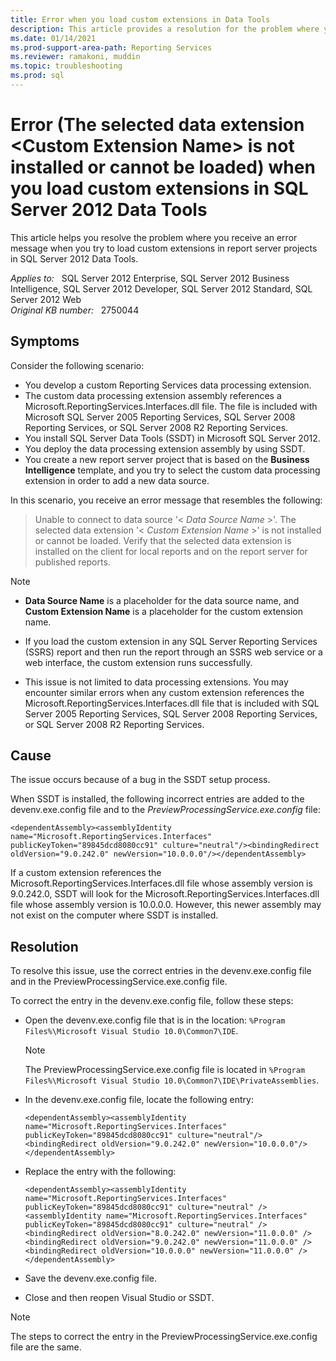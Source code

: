 ```yaml
---
title: Error when you load custom extensions in Data Tools
description: This article provides a resolution for the problem where you receive an error message when you try to load custom extensions in report server projects in SQL Server 2012 Data Tools.
ms.date: 01/14/2021
ms.prod-support-area-path: Reporting Services
ms.reviewer: ramakoni, muddin
ms.topic: troubleshooting
ms.prod: sql 
---
```

# Error (The selected data extension \<Custom Extension Name> is not installed or cannot be loaded) when you load custom extensions in SQL Server 2012 Data Tools

This article helps you resolve the problem where you receive an error message when you try to load custom extensions in report server projects in SQL Server 2012 Data Tools.

_Applies to:_ &nbsp; SQL Server 2012 Enterprise, SQL Server 2012 Business Intelligence, SQL Server 2012 Developer, SQL Server 2012 Standard, SQL Server 2012 Web  
_Original KB number:_ &nbsp; 2750044

## Symptoms

Consider the following scenario:

- You develop a custom Reporting Services data processing extension.
- The custom data processing extension assembly references a Microsoft.ReportingServices.Interfaces.dll file. The file is included with Microsoft SQL Server 2005 Reporting Services, SQL Server 2008 Reporting Services, or SQL Server 2008 R2 Reporting Services.
- You install SQL Server Data Tools (SSDT) in Microsoft SQL Server 2012.
- You deploy the data processing extension assembly by using SSDT.
- You create a new report server project that is based on the **Business Intelligence** template, and you try to select the custom data processing extension in order to add a new data source.

In this scenario, you receive an error message that resembles the following:

> Unable to connect to data source '< *Data Source Name* >'. The selected data extension '< *Custom Extension Name* >' is not installed or cannot be loaded. Verify that the selected data extension is installed on the client for local reports and on the report server for published reports.

> [!NOTE]
>
> - **Data Source Name** is a placeholder for the data source name, and **Custom Extension Name** is a placeholder for the custom extension name.
>
> - If you load the custom extension in any SQL Server Reporting Services (SSRS) report and then run the report through an SSRS web service or a web interface, the custom extension runs successfully.
>
> - This issue is not limited to data processing extensions. You may encounter similar errors when any custom extension references the Microsoft.ReportingServices.Interfaces.dll file that is included with SQL Server 2005 Reporting Services, SQL Server 2008 Reporting Services, or SQL Server 2008 R2 Reporting Services.

## Cause

The issue occurs because of a bug in the SSDT setup process.

When SSDT is installed, the following incorrect entries are added to the devenv.exe.config file and to the *PreviewProcessingService.exe.config* file:

```console
<dependentAssembly><assemblyIdentity name="Microsoft.ReportingServices.Interfaces" publicKeyToken="89845dcd8080cc91" culture="neutral"/><bindingRedirect oldVersion="9.0.242.0" newVersion="10.0.0.0"/></dependentAssembly>
```

If a custom extension references the Microsoft.ReportingServices.Interfaces.dll file whose assembly version is 9.0.242.0, SSDT will look for the Microsoft.ReportingServices.Interfaces.dll file whose assembly version is 10.0.0.0. However, this newer assembly may not exist on the computer where SSDT is installed.

## Resolution

To resolve this issue, use the correct entries in the devenv.exe.config file and in the PreviewProcessingService.exe.config file.

To correct the entry in the devenv.exe.config file, follow these steps:

- Open the devenv.exe.config file that is in the location:
`%Program Files%\Microsoft Visual Studio 10.0\Common7\IDE`.

  > [!NOTE]
  > The PreviewProcessingService.exe.config file is located in `%Program Files%\Microsoft Visual Studio 10.0\Common7\IDE\PrivateAssemblies`.

- In the devenv.exe.config file, locate the following entry:

    ```console
    <dependentAssembly><assemblyIdentity name="Microsoft.ReportingServices.Interfaces" publicKeyToken="89845dcd8080cc91" culture="neutral"/><bindingRedirect oldVersion="9.0.242.0" newVersion="10.0.0.0"/></dependentAssembly>
    ```

- Replace the entry with the following:

    ```console
    <dependentAssembly><assemblyIdentity name="Microsoft.ReportingServices.Interfaces" publicKeyToken="89845dcd8080cc91" culture="neutral" />
    <assemblyIdentity name="Microsoft.ReportingServices.Interfaces" publicKeyToken="89845dcd8080cc91" culture="neutral" /><bindingRedirect oldVersion="8.0.242.0" newVersion="11.0.0.0" /><bindingRedirect oldVersion="9.0.242.0" newVersion="11.0.0.0" /><bindingRedirect oldVersion="10.0.0.0" newVersion="11.0.0.0" /></dependentAssembly>
    ```

- Save the devenv.exe.config file.
- Close and then reopen Visual Studio or SSDT.

> [!NOTE]
> The steps to correct the entry in the PreviewProcessingService.exe.config file are the same.
